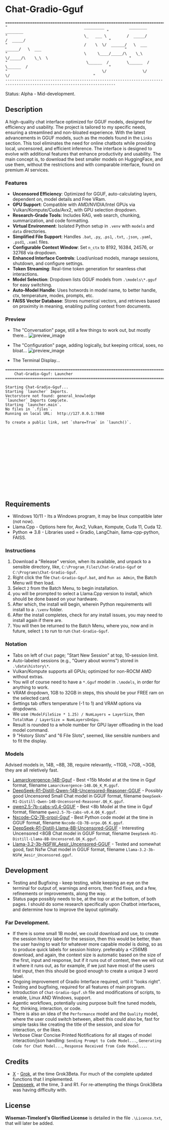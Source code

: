 # Chat-Gradio-Gguf
```
=======================================================================================================================
"                                  _________           ________          ________                                     "
"                                  \_   ___ \         /  _____/         /  _____/                                     "
"                                  /    \  \/  ______/   \  ___  ______/   \  ___                                     "
"                                  \     \____/_____/\    \_\  \/_____/\    \_\  \                                    "
"                                   \______  /        \______  /        \______  /                                    "
"                                          \/                \/                \/                                     "
-----------------------------------------------------------------------------------------------------------------------
```
Status: Alpha - Mid-development.

## Description
A high-quality chat interface optimized for GGUF models, designed for efficiency and usability. The project is tailored to my specific needs, ensuring a streamlined and non-bloated experience. With the latest advancements in GGUF models, such as the models found in the `Links` section. This tool eliminates the need for online chatbots while providing local, uncensored, and efficient inference. The interface is designed to evolve with additional features that enhance productivity and usability. The main concept is, to download the best smaller models on HuggingFace, and use them, without the restrictions and with comparable interface, found on premium AI services.

### Features
- **Uncensored Efficiency**: Optimized for GGUF, auto-calculating layers, dependent on, model details and Free VRam.
- **GPU Support**: Compatible with AMD/NVIDIA/Intel GPUs via Vulkan/Kompute/Cuda/Avx2, with GPU selection dropdown.
- **Research-Grade Tools**: Includes RAG, web search, chunking, summarization, and code formatting.
- **Virtual Environment**: Isolated Python setup in `.venv` with `models` and `data` directories.
- **Simplified File Support**: Handles `.bat`, `.py`, `.ps1`, `.txt`, `.json`, `.yaml`, `.psd1`, `.xaml` files.
- **Configurable Context Window**: Set `n_ctx` to 8192, 16384, 24576, or 32768 via dropdown.
- **Enhanced Interface Controls**: Load/unload models, manage sessions, shutdown, and configure settings.
- **Token Streaming**: Real-time token generation for seamless chat interactions.
- **Model Selection**: Dropdown lists GGUF models from `.\models\*.gguf` for easy switching.
- **Auto-Model Handle**: Uses hotwords in model name, to better handle, ctx, temperature, modes, prompts, etc.
- **FAISS Vector Database**: Stores numerical vectors, and retrieves based on proximity in meaning, enabling pulling context from documents.

### Preview
- The "Conversation" page, still a few things to work out, but mostly there...
![preview_image](media/conversation_page.jpg)

- The "Configuration" page, adding logically, but keeping critical, soes, no bloat...
![preview_image](media/configuration_page.jpg)

- The Terminal Display...
```
=======================================================================================================================
    Chat-Gradio-Gguf: Launcher
=======================================================================================================================

Starting Chat-Gradio-Gguf...
Starting `launcher` Imports.
Vectorstore not found: general_knowledge
`launcher` Imports Complete.
Starting `launcher.main`.
No files in `.files`.
Running on local URL:  http://127.0.0.1:7860

To create a public link, set `share=True` in `launch()`.
















```

## Requirements
- Windows 10/11 - Its a Windows program, it may be linux compatible later (not now).
- Llama.Cpp - Options here for, Avx2, Vulkan, Kompute, Cuda 11, Cuda 12.
- Python => 3.8 - Libraries used = Gradio, LangChain, llama-cpp-python, FAISS.

### Instructions
1. Download a "Release" version, when its available, and unpack to a sensible directory, like, `C:\Program_Filez\Chat-Gradio-Gguf` or `C:\Programs\Chat-Gradio-Gguf`. 
2. Right click the file `Chat-Gradio-Gguf.bat`, and `Run as Admin`, the Batch Menu will then load.
3. Select `2` from the Batch Menu, to begin installation.
4. you will be prompted to select a Llama.Cpp version to install, which should be done based on your hardware.
5. After which, the install will begin, wherein Python requirements will install to a `.\venv` folder.
6. After the install completes, check for any install issues, you may need to install again if there are.
7. You will then be returned to the Batch Menu, where you, now and in future, select `1` to run to run `Chat-Gradio-Gguf`.
 
### Notation
- Tabs on left of `Chat` page; "Start New Session" at top, 10-session limit.
- Auto-labeled sessions (e.g., "Query about worms") stored in `.\data\history\*`.
- Vulkan/Kompute supports all GPUs; optimized for non-ROCM AMD without extras.
- You will of course need to have a `*.Gguf` model in `.\models`, in order for anything to work.
- VRAM dropdown, 1GB to 32GB in steps, this should be your FREE ram on the selected card.
- Settings tab offers temperature (-1 to 1) and VRAM options via dropdowns.
- We use `(ModelFileSize * 1.25) / NumLayers = LayerSize`, then `TotalVRam / LayerSize = NumLayersOnGpu`.
- Result is rounded to a whole number for GPU layer offloading in the load model command.
- 9 "History Slots" and "6 File Slots", seemed, like sensible numbers and to fit the display.

### Models
Advised models in, 14B, ~8B, 3B, require relevantly, ~11GB, ~7GB, ~3GB, they are all reletively fast.
- [Lamarckvergence-14B-Gguf](https://huggingface.co/mradermacher/Lamarckvergence-14B-GGUF) - Best <15b Model at at the time in Gguf format, filename `Lamarckvergence-14B.Q6_K_M.gguf`.
- [DeepSeek-R1-Distill-Qwen-14B-Uncensored-Reasoner-GGUF](https://huggingface.co/mradermacher/DeepSeek-R1-Distill-Qwen-14B-Uncensored-Reasoner-GGUF) - Possibly good Uncensored Small Chat model in GGUF format, filename `DeepSeek-R1-Distill-Qwen-14B-Uncensored-Reasoner.Q6_K.gguf`.
- [qwen2.5-7b-cabs-v0.4-GGUF](https://huggingface.co/mradermacher/qwen2.5-7b-cabs-v0.4-GGUF) - Best <8b Model at the time in Gguf format, filename `qwen2.5-7b-cabs-v0.4.Q6_K.gguf`.
- [Nxcode-CQ-7B-orpol-Gguf](https://huggingface.co/tensorblock/Nxcode-CQ-7B-orpo-GGUF) - Best Python code model  at the time in GGUF format, filename `Nxcode-CQ-7B-orpo.Q6_K.gguf`.
- [DeepSeek-R1-Distill-Llama-8B-Uncensored-GGUF](https://huggingface.co/mradermacher/DeepSeek-R1-Distill-Llama-8B-Uncensored-GGUF) - Interesting Uncensored <8GB Chat model in GGUF format, filename `DeepSeek-R1-Distill-Llama-8B-Uncensored.Q6_K.gguf`.
- [Llama-3.2-3b-NSFW_Aesir_Uncensored-GGUF](https://huggingface.co/Novaciano/Llama-3.2-3b-NSFW_Aesir_Uncensored-GGUF) - Tested and somewhat good, fast Nsfw Chat model in GGUF format, filename `Llama-3.2-3b-NSFW_Aesir_Uncensored.gguf`.

## Development
- Testing and Bugfixing - keep testing, while keeping an eye on the terminal for output of, warnings and errors, then find fixes, and a few, refinements or improvements, along the way.
- Status page possibly needs to be, at the top or at the bottom, of both pages. I should do some research specifically upon Chatbot interfaces, and determine how to improve the layout optimally.

### Far Development.
- If there is some small 1B model, we could download and use, to create the session history label for the session, then this would be better, than the user having to wait for whatever more capable model is doing, so as to produce quick labels for session history. preferably a <256MB download, and again, the context size is automatic based on the size of the first, input and response, but if it runs out of context, then we will cut it where it runs out, as for example, if we just have most of the users first input, then this should be good enough to create a unique 3 word label.
- Ongoing improvement of Gradio Interface required, until it "looks right". 
- Testing and bugfixing, required for all features of main program.
- Introduction of `Chat-Gradio-Gguf.sh` file and modifications of scripts, to enable, Linux AND Windows, support. 
- Agentic workflows, potentially using purpose built fine tuned models, for, thinking, interaction, or code. 
- There is also an idea of the `Performance` model and the `Quality` model, where the user could switch between, albeit this could also be, fast for simple tasks like creating the title of the session, and slow for interaction, or the likes.
- Verbose Clear Concise Printed Notifications for all stages of model interaction/json handling: `Sending Prompt to Code Model...`, `Generating Code for Chat Model...`, `Response Received from Code Model...`.

## Credits
- [X](https://x.com/) - [Grok](https://x.com/i/grok), at the time Grok3Beta. For much of the complete updated functions that I implemented.
- [Deepseek](https://www.deepseek.com/), at the time, 3 and R1. For re-attempting the things Grok3Beta was having difficulty with.

## License
**Wiseman-Timelord's Glorified License** is detailed in the file `.\Licence.txt`, that will later be added.

